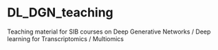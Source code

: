 # DL_DGN_teaching
Teaching material for SIB courses on Deep Generative Networks / Deep learning for Transcriptomics / Multiomics

